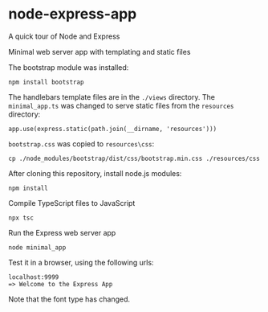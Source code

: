 # node-express-app
A quick tour of Node and Express

Minimal web server app with templating and static files

The bootstrap module was installed:
```
npm install bootstrap
```

The handlebars template files are in the `./views` directory.
The `minimal_app.ts` was changed to serve static files from the `resources` directory:
```
app.use(express.static(path.join(__dirname, 'resources')))
```

`bootstrap.css` was copied to `resources\css`:
```
cp ./node_modules/bootstrap/dist/css/bootstrap.min.css ./resources/css
```

After cloning this repository, install node.js modules:
```
npm install
```

Compile TypeScript files to JavaScript
```
npx tsc
```

Run the Express web server app
```
node minimal_app
```

Test it in a browser, using the following urls:
```
localhost:9999
=> Welcome to the Express App
```

Note that the font type has changed.